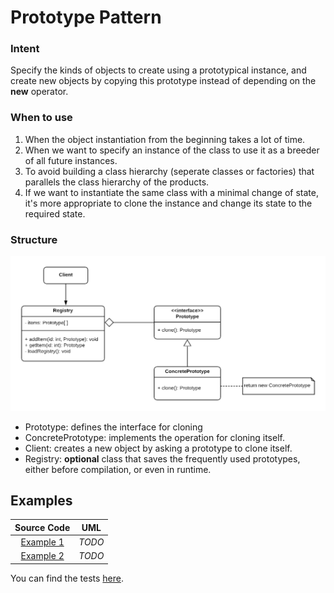 # Prototype Pattern

### Intent

Specify the kinds of objects to create using a prototypical instance, and create new objects by copying this prototype instead of depending on the **new** operator.

### When to use

1. When the object instantiation from the beginning takes a lot of time.
2. When we want to specify an instance of the class to use it as a breeder of all future instances.
3. To avoid building a class hierarchy \(seperate classes or factories\) that parallels the class hierarchy of the products.
4. If we want to instantiate the same class with a minimal change of state, it's more appropriate to clone the instance and change its state to the required state.

### Structure

![](../../.gitbook/assets/figure_1%20%2811%29.png)

* Prototype: defines the interface for cloning
* ConcretePrototype: implements the operation for cloning itself.
* Client: creates a new object by asking a prototype to clone itself.
* Registry: **optional** class that saves the frequently used prototypes, either before compilation, or even in runtime.

## Examples

| Source Code | UML |
| :---: | :---: |
| [Example 1](https://github.com/khaled-hamam/ts-design-patterns/tree/9a9bacf47635b736d3fdc4ffdb6fc5abb1e729f8/library/Creational%20Patterns/Prototype/example_1.ts) | _TODO_ |
| [Example 2](https://github.com/khaled-hamam/ts-design-patterns/tree/9a9bacf47635b736d3fdc4ffdb6fc5abb1e729f8/library/Creational%20Patterns/Prototype/example_2.ts) | _TODO_ |

You can find the tests [here](https://github.com/khaled-hamam/ts-design-patterns/tree/9a9bacf47635b736d3fdc4ffdb6fc5abb1e729f8/library/Creational%20Patterns/Prototype/index.test.ts).

